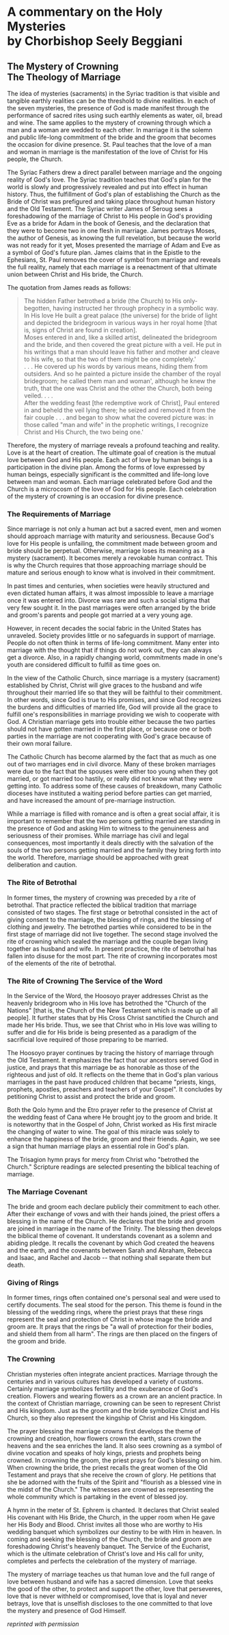 <h1>
A commentary on the Holy Mysteries<br/>
by Chorbishop Seely Beggiani
</h1>

<h2>
The Mystery of Crowning<br/>
The Theology of Marriage
</h2>

The idea of mysteries (sacraments) in the Syriac tradition is that visible and tangible earthly realities can be the threshold to divine realities. In each of the seven mysteries, the presence of God is made manifest through the performance of sacred rites using such earthly elements as water, oil, bread and wine. The same applies to the mystery of crowning through which a man and a woman are wedded to each other. In marriage it is the solemn and public life-long commitment of the bride and the groom that becomes the occasion for divine presence. St. Paul teaches that the love of a man and woman in marriage is the manifestation of the love of Christ for His people, the Church.

The Syriac Fathers drew a direct parallel between marriage and the ongoing reality of God's love. The Syriac tradition teaches that God's plan for the world is slowly and progressively revealed and put into effect in human history. Thus, the fulfillment of God's plan of establishing the Church as the Bride of Christ was prefigured and taking place throughout human history and the Old Testament. The Syriac writer James of Seroug sees a foreshadowing of the marriage of Christ to His people in God's providing Eve as a bride for Adam in the book of Genesis, and the declaration that they were to become two in one flesh in marriage. James portrays Moses, the author of Genesis, as knowing the full revelation, but because the world was not ready for it yet, Moses presented the marriage of Adam and Eve as a symbol of God's future plan. James claims that in the Epistle to the Ephesians, St. Paul removes the cover of symbol from marriage and reveals the full reality, namely that each marriage is a reenactment of that ultimate union between Christ and His bride, the Church.

The quotation from James reads as follows:
> The hidden Father betrothed a bride (the Church) to His only-begotten, having instructed her through prophecy in a symbolic way.<br/>
> In His love He built a great palace (the universe) for the bride of light and depicted the bridegroom in various ways in her royal home [that is, signs of Christ are found in creation].<br/>
> Moses entered in and, like a skilled artist, delineated the bridegroom and the bride, and then covered the great picture with a veil. He put in his writings that a man should leave his father and mother and cleave to his wife, so that the two of them might be one completely.'<br/>
> . . . He covered up his words by various means, hiding them from outsiders. And so he painted a picture inside the chamber of the royal bridegroom; he called them man and woman', although he knew the truth, that the one was Christ and the other the Church, both being veiled. . . .<br/>
> After the wedding feast [the redemptive work of Christ], Paul entered in and beheld the veil lying there; he seized and removed it from the fair couple . . . and began to show what the covered picture was: in those called "man and wife" in the prophetic writings, I recognize Christ and His Church, the two being one.'

Therefore, the mystery of marriage reveals a profound teaching and reality. Love is at the heart of creation. The ultimate goal of creation is the mutual love between God and His people. Each act of love by human beings is a participation in the divine plan. Among the forms of love expressed by human beings, especially significant is the committed and life-long love between man and woman. Each marriage celebrated before God and the Church is a microcosm of the love of God for His people. Each celebration of the mystery of crowning is an occasion for divine presence.

### The Requirements of Marriage

Since marriage is not only a human act but a sacred event, men and women should approach marriage with maturity and seriousness. Because God's love for His people is unfailing, the commitment made between groom and bride should be perpetual. Otherwise, marriage loses its meaning as a mystery (sacrament). It becomes merely a revokable human contract. This is why the Church requires that those approaching marriage should be mature and serious enough to know what is involved in their commitment.

In past times and centuries, when societies were heavily structured and even dictated human affairs, it was almost impossible to leave a marriage once it was entered into. Divorce was rare and such a social stigma that very few sought it. In the past marriages were often arranged by the bride and groom's parents and people got married at a very young age.

However, in recent decades the social fabric in the United States has unraveled. Society provides little or no safeguards in support of marriage. People do not often think in terms of life-long commitment. Many enter into marriage with the thought that if things do not work out, they can always get a divorce. Also, in a rapidly changing world, commitments made in one's youth are considered difficult to fulfill as time goes on.

In the view of the Catholic Church, since marriage is a mystery (sacrament) established by Christ, Christ will give graces to the husband and wife throughout their married life so that they will be faithful to their commitment. In other words, since God is true to His promises, and since God recognizes the burdens and difficulties of married life, God will provide all the grace to fulfill one's responsibilities in marriage providing we wish to cooperate with God. A Christian marriage gets into trouble either because the two parties should not have gotten married in the first place, or because one or both parties in the marriage are not cooperating with God's grace because of their own moral failure.

The Catholic Church has become alarmed by the fact that as much as one out of two marriages end in civil divorce. Many of these broken marriages were due to the fact that the spouses were either too young when they got married, or got married too hastily, or really did not know what they were getting into. To address some of these causes of breakdown, many Catholic dioceses have instituted a waiting period before parties can get married, and have increased the amount of pre-marriage instruction.

While a marriage is filled with romance and is often a great social affair, it is important to remember that the two persons getting married are standing in the presence of God and asking Him to witness to the genuineness and seriousness of their promises. While marriage has civil and legal consequences, most importantly it deals directly with the salvation of the souls of the two persons getting married and the family they bring forth into the world. Therefore, marriage should be approached with great deliberation and caution.

### The Rite of Betrothal

In former times, the mystery of crowning was preceded by a rite of betrothal. That practice reflected the biblical tradition that marriage consisted of two stages. The first stage or betrothal consisted in the act of giving consent to the marriage, the blessing of rings, and the blessing of clothing and jewelry. The betrothed parties while considered to be in the first stage of marriage did not live together. The second stage involved the rite of crowning which sealed the marriage and the couple began living together as husband and wife. In present practice, the rite of betrothal has fallen into disuse for the most part. The rite of crowning incorporates most of the elements of the rite of betrothal.

### The Rite of Crowning The Service of the Word

In the Service of the Word, the Hoosoyo prayer addresses Christ as the heavenly bridegroom who in His love has betrothed the "Church of the Nations" [that is, the Church of the New Testament which is made up of all people]. It further states that by His Cross Christ sanctified the Church and made her His bride. Thus, we see that Christ who in His love was willing to suffer and die for His bride is being presented as a paradigm of the sacrificial love required of those preparing to be married.

The Hoosoyo prayer continues by tracing the history of marriage through the Old Testament. It emphasizes the fact that our ancestors served God in justice, and prays that this marriage be as honorable as those of the righteous and just of old. It reflects on the theme that in God's plan various marriages in the past have produced children that became "priests, kings, prophets, apostles, preachers and teachers of your Gospel". It concludes by petitioning Christ to assist and protect the bride and groom.

Both the Qolo hymn and the Etro prayer refer to the presence of Christ at the wedding feast of Cana where He brought joy to the groom and bride. It is noteworthy that in the Gospel of John, Christ worked as His first miracle the changing of water to wine. The goal of this miracle was solely to enhance the happiness of the bride, groom and their friends. Again, we see a sign that human marriage plays an essential role in God's plan.

The Trisagion hymn prays for mercy from Christ who "betrothed the Church." Scripture readings are selected presenting the biblical teaching of marriage.

### The Marriage Covenant

The bride and groom each declare publicly their commitment to each other. After their exchange of vows and with their hands joined, the priest offers a blessing in the name of the Church. He declares that the bride and groom are joined in marriage in the name of the Trinity. The blessing then develops the biblical theme of covenant. It understands covenant as a solemn and abiding pledge. It recalls the covenant by which God created the heavens and the earth, and the covenants between Sarah and Abraham, Rebecca and Isaac, and Rachel and Jacob -- that nothing shall separate them but death.

### Giving of Rings

In former times, rings often contained one's personal seal and were used to certify documents. The seal stood for the person. This theme is found in the blessing of the wedding rings, where the priest prays that these rings represent the seal and protection of Christ in whose image the bride and groom are. It prays that the rings be "a wall of protection for their bodies, and shield them from all harm". The rings are then placed on the fingers of the groom and bride.

### The Crowning

Christian mysteries often integrate ancient practices. Marriage through the centuries and in various cultures has developed a variety of customs. Certainly marriage symbolizes fertility and the exuberance of God's creation. Flowers and wearing flowers as a crown are an ancient practice. In the context of Christian marriage, crowning can be seen to represent Christ and His kingdom. Just as the groom and the bride symbolize Christ and His Church, so they also represent the kingship of Christ and His kingdom.

The prayer blessing the marriage crowns first develops the theme of crowning and creation, how flowers crown the earth, stars crown the heavens and the sea enriches the land. It also sees crowning as a symbol of divine vocation and speaks of holy kings, priests and prophets being crowned. In crowning the groom, the priest prays for God's blessing on him. When crowning the bride, the priest recalls the great women of the Old Testament and prays that she receive the crown of glory. He petitions that she be adorned with the fruits of the Spirit and "flourish as a blessed vine in the midst of the Church." The witnesses are crowned as representing the whole community which is partaking in the event of blessed joy.

A hymn in the meter of St. Ephrem is chanted. It declares that Christ sealed His covenant with His Bride, the Church, in the upper room when He gave her His Body and Blood. Christ invites all those who are worthy to His wedding banquet which symbolizes our destiny to be with Him in heaven. In coming and seeking the blessing of the Church, the bride and groom are foreshadowing Christ's heavenly banquet. The Service of the Eucharist, which is the ultimate celebration of Christ's love and His call for unity, completes and perfects the celebration of the mystery of marriage.

The mystery of marriage teaches us that human love and the full range of love between husband and wife has a sacred dimension. Love that seeks the good of the other, to protect and support the other, love that perseveres, love that is never withheld or compromised, love that is loyal and never betrays, love that is unselfish discloses to the one committed to that love the mystery and presence of God Himself.

*reprinted with permission*
